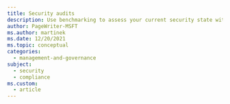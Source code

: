 ```yaml
---
title: Security audits
description: Use benchmarking to assess your current security state with respect to other organizations.
author: PageWriter-MSFT
ms.author: martinek
ms.date: 12/20/2021
ms.topic: conceptual
categories:
  - management-and-governance
subject:
  - security
  - compliance
ms.custom:
  - article
---
```


